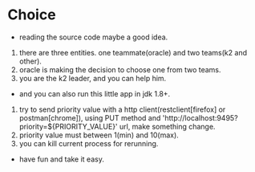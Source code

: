 # Choice
- reading the source code maybe a good idea.
1. there are three entities. one teammate(oracle) and two teams(k2 and other).
2. oracle is making the decision to choose one from two teams.
3. you are the k2 leader, and you can help him. 
- and you can also run this little app in jdk 1.8+.
1. try to send priority value with a http client(restclient[firefox] or postman[chrome]), using PUT method and 'http://localhost:9495?priority=${PRIORITY_VALUE}' url, make something change.
2. priority value must between 1(min) and 10(max).
3. you can kill current process for rerunning.
- have fun and take it easy.